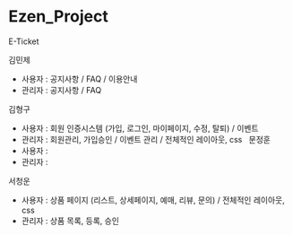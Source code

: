 # Ezen_Project
E-Ticket

김민제
- 사용자 : 공지사항 / FAQ / 이용안내
- 관리자 : 공지사항 / FAQ

김형구
- 사용자 : 회원 인증시스템 (가입, 로그인, 마이페이지, 수정, 탈퇴) / 이벤트
- 관리자 : 회원관리, 가입승인 / 이벤트 관리 / 전체적인 레이아웃, css
  
문정훈
- 사용자 : 
- 관리자 : 

서청운
- 사용자 : 상품 페이지 (리스트, 상세페이지, 예매, 리뷰, 문의) / 전체적인 레이아웃, css
- 관리자 : 상품 목록, 등록, 승인
